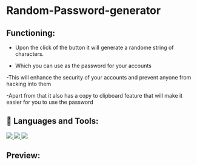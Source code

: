 # Random-Password-generator

## Functioning:
- Upon the click of the button it will generate a randome string of characters. 

- Which you can use as the password for your accounts 

-This will enhance the security of your accounts and prevent anyone from hacking into them

-Apart from that it also has a copy to clipboard feature that will make it easier for you to use the password
## 🚀 Languages and Tools:

<a href="https://www.w3schools.com/css/" target="_blank"> <img src="https://img.icons8.com/color/48/000000/css3.png"/> </a> 
 </a> 
<a href="https://www.w3.org/html/" target="_blank"> <img src="https://img.icons8.com/color/48/000000/html-5.png"/> </a> 
<a href="https://developer.mozilla.org/en-US/docs/Web/JavaScript" target="_blank"> <img src="https://img.icons8.com/color/48/000000/javascript.png"/> </a>

## Preview:

